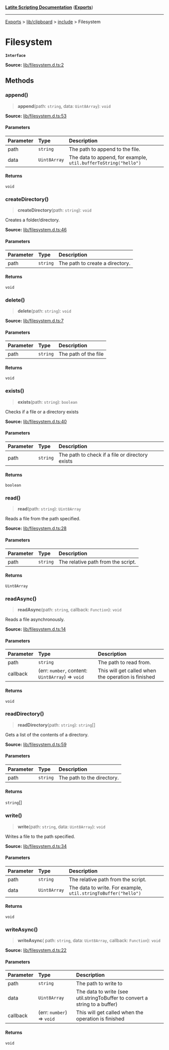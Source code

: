 [**Latite Scripting Documentation**](../../../../README.md) ([**Exports**](../../../../exports.md))

---

[Exports](../../../../exports.md) > [lib/clipboard](../../../index.md) > [include](../index.md) > Filesystem

# Filesystem

**`Interface`**

**Source:** [lib/filesystem.d.ts:2](https://github.com/LatiteScripting/latitescripting.github.io/blob/e10e2da/definitions/lib/filesystem.d.ts#L2)

## Methods

### append()

> **append**(path: `string`, data: `Uint8Array`): `void`

**Source:** [lib/filesystem.d.ts:53](https://github.com/LatiteScripting/latitescripting.github.io/blob/e10e2da/definitions/lib/filesystem.d.ts#L53)

#### Parameters

| Parameter | Type         | Description                                                     |
| :-------- | :----------- | :-------------------------------------------------------------- |
| path      | `string`     | The path to append to the file.                                 |
| data      | `Uint8Array` | The data to append, for example, `util.bufferToString("hello")` |

#### Returns

`void`

### createDirectory()

> **createDirectory**(path: `string`): `void`

Creates a folder/directory.

**Source:** [lib/filesystem.d.ts:46](https://github.com/LatiteScripting/latitescripting.github.io/blob/e10e2da/definitions/lib/filesystem.d.ts#L46)

#### Parameters

| Parameter | Type     | Description                     |
| :-------- | :------- | :------------------------------ |
| path      | `string` | The path to create a directory. |

#### Returns

`void`

### delete()

> **delete**(path: `string`): `void`

**Source:** [lib/filesystem.d.ts:7](https://github.com/LatiteScripting/latitescripting.github.io/blob/e10e2da/definitions/lib/filesystem.d.ts#L7)

#### Parameters

| Parameter | Type     | Description          |
| :-------- | :------- | :------------------- |
| path      | `string` | The path of the file |

#### Returns

`void`

### exists()

> **exists**(path: `string`): `boolean`

Checks if a file or a directory exists

**Source:** [lib/filesystem.d.ts:40](https://github.com/LatiteScripting/latitescripting.github.io/blob/e10e2da/definitions/lib/filesystem.d.ts#L40)

#### Parameters

| Parameter | Type     | Description                                     |
| :-------- | :------- | :---------------------------------------------- |
| path      | `string` | The path to check if a file or directory exists |

#### Returns

`boolean`

### read()

> **read**(path: `string`): `Uint8Array`

Reads a file from the path specified.

**Source:** [lib/filesystem.d.ts:28](https://github.com/LatiteScripting/latitescripting.github.io/blob/e10e2da/definitions/lib/filesystem.d.ts#L28)

#### Parameters

| Parameter | Type     | Description                        |
| :-------- | :------- | :--------------------------------- |
| path      | `string` | The relative path from the script. |

#### Returns

`Uint8Array`

### readAsync()

> **readAsync**(path: `string`, callback: `Function`): `void`

Reads a file asynchronously.

**Source:** [lib/filesystem.d.ts:14](https://github.com/LatiteScripting/latitescripting.github.io/blob/e10e2da/definitions/lib/filesystem.d.ts#L14)

#### Parameters

| Parameter | Type                                             | Description                                         |
| :-------- | :----------------------------------------------- | :-------------------------------------------------- |
| path      | `string`                                         | The path to read from.                              |
| callback  | (err: `number`, content: `Uint8Array`) => `void` | This will get called when the operation is finished |

#### Returns

`void`

### readDirectory()

> **readDirectory**(path: `string`): `string`[]

Gets a list of the contents of a directory.

**Source:** [lib/filesystem.d.ts:59](https://github.com/LatiteScripting/latitescripting.github.io/blob/e10e2da/definitions/lib/filesystem.d.ts#L59)

#### Parameters

| Parameter | Type     | Description                |
| :-------- | :------- | :------------------------- |
| path      | `string` | The path to the directory. |

#### Returns

`string`[]

### write()

> **write**(path: `string`, data: `Uint8Array`): `void`

Writes a file to the path specified.

**Source:** [lib/filesystem.d.ts:34](https://github.com/LatiteScripting/latitescripting.github.io/blob/e10e2da/definitions/lib/filesystem.d.ts#L34)

#### Parameters

| Parameter | Type         | Description                                                    |
| :-------- | :----------- | :------------------------------------------------------------- |
| path      | `string`     | The relative path from the script.                             |
| data      | `Uint8Array` | The data to write. For example, `util.stringToBuffer("hello")` |

#### Returns

`void`

### writeAsync()

> **writeAsync**(
> path: `string`,
> data: `Uint8Array`,
> callback: `Function`): `void`

**Source:** [lib/filesystem.d.ts:22](https://github.com/LatiteScripting/latitescripting.github.io/blob/e10e2da/definitions/lib/filesystem.d.ts#L22)

#### Parameters

| Parameter | Type                      | Description                                                                 |
| :-------- | :------------------------ | :-------------------------------------------------------------------------- |
| path      | `string`                  | The path to write to                                                        |
| data      | `Uint8Array`              | The data to write (see util.stringToBuffer to convert a string to a buffer) |
| callback  | (err: `number`) => `void` | This will get called when the operation is finished                         |

#### Returns

`void`
